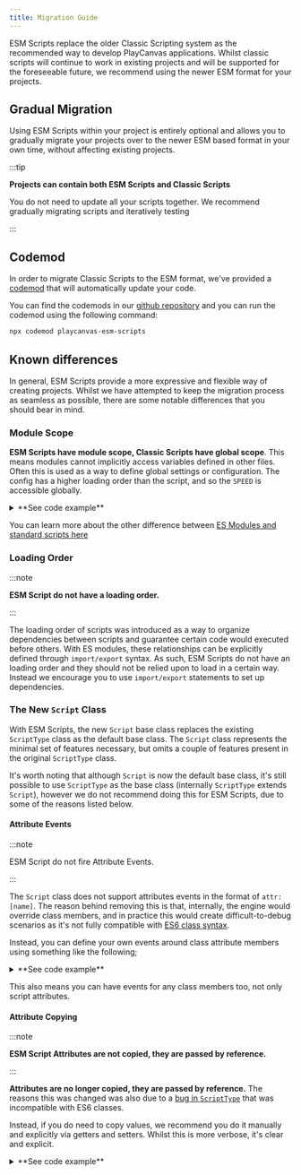 ```yaml
---
title: Migration Guide
---
```


ESM Scripts replace the older Classic Scripting system as the recommended way to develop PlayCanvas applications. Whilst classic scripts will continue to work in existing projects and will be supported for the foreseeable future, we recommend using the newer ESM format for your projects.

## Gradual Migration

Using ESM Scripts within your project is entirely optional and allows you to gradually migrate your projects over to the newer ESM based format in your own time, without affecting existing projects.

:::tip

**Projects can contain both ESM Scripts and Classic Scripts**

You do not need to update all your scripts together. We recommend gradually migrating scripts and iteratively testing

:::

## Codemod

In order to migrate Classic Scripts to the ESM format, we've provided a [codemod](https://codemod.com/registry/playcanvas-esm-scripts) that will automatically update your code.

You can find the codemods in our [github repository](https://github.com/playcanvas/codemods) and you can run the codemod using the following command:

```bash
npx codemod playcanvas-esm-scripts
```

## Known differences

In general, ESM Scripts provide a more expressive and flexible way of creating projects. Whilst we have attempted to keep the migration process as seamless as possible, there are some notable differences that you should bear in mind.

### Module Scope

**ESM Scripts have module scope, Classic Scripts have global scope**. This means modules cannot implicitly access variables defined in other files. Often this is used as a way to define global settings or configuration. The config has a higher loading order than the script, and so the `SPEED` is accessible globally.

<details>
<summary>**See code example**</summary>

```javascript
// config.js
var SPEED = 10;

// script.js
// ❌ This will not work. `SPEED` is scoped to config.js
console.log(SPEED)
```

This is a *hidden dependency* which breaks if the loading order changes. Instead, use `import/export` syntax to explicitly define the dependency.

```javascript
// config.mjs
export const SPEED = 10

// script.mjs
import { SPEED } from './config.mjs';
// ✅ Works!
console.log(SPEED); 
```

</details>

You can learn more about the other difference between [ES Modules and standard scripts here](https://developer.mozilla.org/en-US/docs/Web/JavaScript/Guide/Modules#other_differences_between_modules_and_standard_scripts)

### Loading Order

:::note

**ESM Script do not have a loading order.**

:::

The loading order of scripts was introduced as a way to organize dependencies between scripts and guarantee certain code would executed before others. With ES modules, these relationships can be explicitly defined through `import/export` syntax. As such, ESM Scripts do not have an loading order and they should not be relied upon to load in a certain way. Instead we encourage you to use `import/export` statements to set up dependencies.

### The New `Script` Class

With ESM Scripts, the new `Script` base class replaces the existing `ScriptType` class as the default base class. The `Script` class represents the minimal set of features necessary, but omits a couple of features present in the original `ScriptType` class.

It's worth noting that although `Script` is now the default base class, it's still possible to use `ScriptType` as the base class (internally `ScriptType` extends `Script`), however we do not recommend doing this for ESM Scripts, due to some of the reasons listed below.

#### Attribute Events

:::note

ESM Script do not fire Attribute Events.

:::

The `Script` class does not support attributes events in the format of `attr:[name]`. The reason behind removing this is that, internally, the engine would override class members, and in practice this would create difficult-to-debug scenarios as it's not fully compatible with [ES6 class syntax](https://github.com/playcanvas/engine/issues/6316).

Instead, you can define your own events around class attribute members using something like the following;

<details>
<summary>**See code example**</summary>

```javascript
const watch = (target, prop) => {
    const privateProp = `#{prop}`;
    target[privateProp] = target[prop];

    Object.defineProperty(target, prop, {
        set(value) {
            if (target[privateProp] !== value) {
                target.fire(`changed:${prop}`, value);
                target[privateProp] = value;
            }
        },
        get() {
            return this[privateProp];
        }
    });
}

import { Script } from 'playcanvas'

export class Rotate extends Script {
    static scriptName = 'rotate';

    /** attribute */
    speed = 10;

    initialize() {
        watch(this, 'speed');

        this.on('changed:speed', console.log)
    }
}

```

</details>

This also means you can have events for any class members too, not only script attributes.

#### Attribute Copying

:::note

**ESM Script Attributes are not copied, they are passed by reference.**

:::

**Attributes are no longer copied, they are passed by reference.** The reasons this was changed was also due to a [bug in `ScriptType`](https://github.com/playcanvas/engine/issues/6316) that was incompatible with ES6 classes.

Instead, if you do need to copy values, we recommend you do it manually and explicitly via getters and setters. Whilst this is more verbose, it's clear and explicit.

<details>
<summary>**See code example**</summary>

```javascript
import { Script, Vec3 } from 'playcanvas';

export class Rotate extends Script {
    static scriptName = 'rotate';

    _speed = new Vec3();

    set speed(value) {
        this._speed.copy(value)
    }

    get speed() {
        return this._speed;
    }
}
```

</details>

